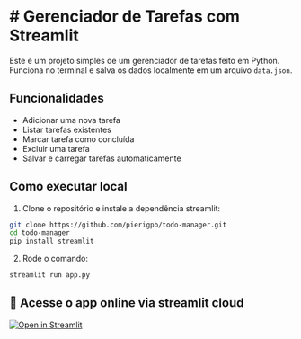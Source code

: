 # # Gerenciador de Tarefas com Streamlit

Este é um projeto simples de um gerenciador de tarefas feito em Python.  
Funciona no terminal e salva os dados localmente em um arquivo `data.json`.

## Funcionalidades

- Adicionar uma nova tarefa
- Listar tarefas existentes
- Marcar tarefa como concluída
- Excluir uma tarefa
- Salvar e carregar tarefas automaticamente

## Como executar local

1. Clone o repositório e instale a dependência streamlit:

```bash
git clone https://github.com/pierigpb/todo-manager.git
cd todo-manager
pip install streamlit

```
2. Rode o comando:

```bash
streamlit run app.py
```

## 🔗 Acesse o app online via streamlit cloud

[![Open in Streamlit](https://static.streamlit.io/badges/streamlit_badge_black_white.svg)](https://todo-manager.streamlit.app/)
